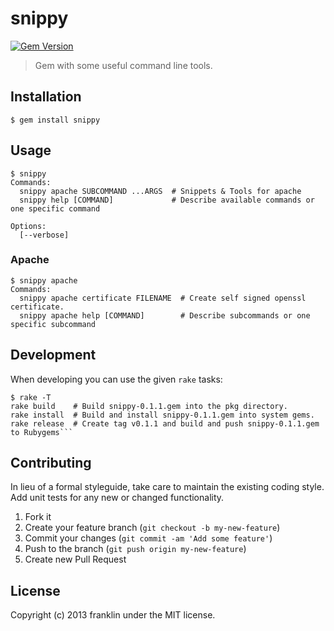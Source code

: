 # snippy

[![Gem Version](https://badge.fury.io/rb/snippy.png)](http://badge.fury.io/rb/snippy)

> Gem with some useful command line tools.

## Installation

```
$ gem install snippy
```

## Usage

```
$ snippy
Commands:
  snippy apache SUBCOMMAND ...ARGS  # Snippets & Tools for apache
  snippy help [COMMAND]             # Describe available commands or one specific command

Options:
  [--verbose]
```

### Apache

```
$ snippy apache
Commands:
  snippy apache certificate FILENAME  # Create self signed openssl certificate.
  snippy apache help [COMMAND]        # Describe subcommands or one specific subcommand
```

## Development

When developing you can use the given `rake` tasks:

```
$ rake -T
rake build    # Build snippy-0.1.1.gem into the pkg directory.
rake install  # Build and install snippy-0.1.1.gem into system gems.
rake release  # Create tag v0.1.1 and build and push snippy-0.1.1.gem to Rubygems```
```

## Contributing
In lieu of a formal styleguide, take care to maintain the existing coding style. Add unit tests for any new or changed functionality.

1. Fork it
2. Create your feature branch (`git checkout -b my-new-feature`)
3. Commit your changes (`git commit -am 'Add some feature'`)
4. Push to the branch (`git push origin my-new-feature`)
5. Create new Pull Request

## License
Copyright (c) 2013 franklin under the MIT license.
